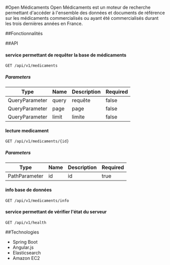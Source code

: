 #Open Médicaments
Open Médicaments est un moteur de recherche permettant d'accéder à l'ensemble des données et documents de référence sur les médicaments commercialisés ou ayant été commercialisés durant les trois dernières années en France.

##Fonctionnalités

##API

#### service permettant de requêter la base de médicaments
```
GET /api/v1/medicaments
```

##### Parameters
|Type|Name|Description|Required|
|----|----|----|----|
|QueryParameter|query|requête|false|
|QueryParameter|page|page|false|
|QueryParameter|limit|limite|false|

#### lecture medicament
```
GET /api/v1/medicaments/{id}
```

##### Parameters
|Type|Name|Description|Required|
|----|----|----|----|
|PathParameter|id|id|true|

#### info base de données
```
GET /api/v1/medicaments/info
```
#### service permettant de vérifier l'état du serveur
```
GET /api/v1/health
```

##Technologies
- Spring Boot
- Angular.js
- Elasticsearch
- Amazon EC2
